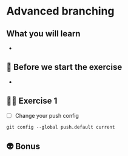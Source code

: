 # Advanced branching

## What you will learn

-

## 👾 Before we start the exercise

-


## 👨‍🚀 Exercise 1

- [ ] Change your push config

```console
git config --global push.default current
```

## 👽 Bonus
